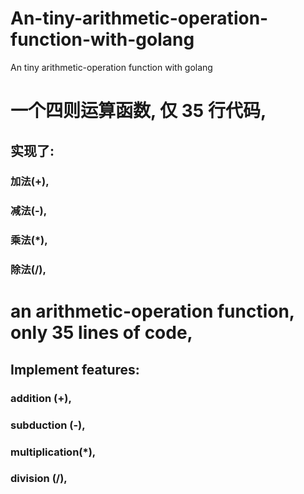 # An-tiny-arithmetic-operation-function-with-golang
An tiny arithmetic-operation function with golang

# 一个四则运算函数, 仅 35 行代码, 
## 实现了:
###     加法(+),
###     减法(-),
###     乘法(*),
###     除法(/),
### 

# an arithmetic-operation function, only 35 lines of code,
## Implement features:
###     addition      (+),
###     subduction    (-),
###     multiplication(*),
###     division      (/),
